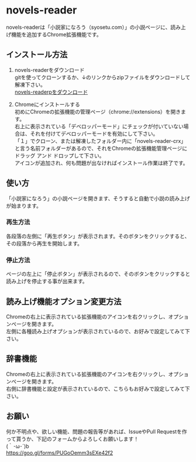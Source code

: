 # novels-reader
novels-readerは「小説家になろう（syosetu.com）」の小説ページに、読み上げ機能を追加するChrome拡張機能です。

## インストール方法
1. novels-readerをダウンロード<br>
gitを使ってクローンするか、↓のリンクからzipファイルをダウンロードして解凍下さい。<br>
[novels-readerpをダウンロード](https://github.com/snowsunny/novels-reader/archive/master.zip)

2. Chromeにインストールする<br>
初めにChromeの拡張機能の管理ページ（chrome://extensions）を開きます。<br>
右上に表示されている「デベロッパーモード」にチェックが付いていない場合は、それを付けてデベロッパーモードを有効にして下さい。<br>
「１」でクローン、または解凍したフォルダー内に「novels-reader-crx」と言う名前フォルダーがあるので、それをChromeの拡張機能管理ページにドラッグ アンド ドロップして下さい。<br>
アイコンが追加され、何も問題が出なければインストール作業は終了です。

## 使い方
「小説家になろう」の小説ページを開きます、そうすると自動で小説の読み上げが始まります。

### 再生方法
各段落の左側に「再生ボタン」が表示されます。そのボタンをクリックすると、その段落から再生を開始します。

### 停止方法
ページの左上に「停止ボタン」が表示されるので、そのボタンをクリックすると読み上げを停止する事が出来ます。

## 読み上げ機能オプション変更方法
Chromeの右上に表示されている拡張機能のアイコンを右クリックし、オプションページを開きます。<br>
左側に各種読み上げオプションが表示されているので、お好みで設定してみて下さい。

## 辞書機能
Chromeの右上に表示されている拡張機能のアイコンを右クリックし、オプションページを開きます。<br>
右側に辞書機能と設定が表示されているので、こちらもお好みで設定してみて下さい。

## お願い
何か不明点や、欲しい機能、問題の報告等があれば、IssueやPull Requestを作って貰うか、下記のフォームからよろしくお願いします！<br>
(｀･ω･´)b<br>
https://goo.gl/forms/PUGoOemm3sEXe42f2<br>
